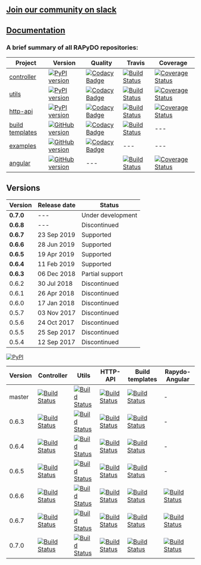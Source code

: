 ## [Join our community on slack](https://join.slack.com/t/rapydo/shared_invite/enQtNDA4OTExMjYwMDg3LWE3YWQ0OGM2MmFiODc0ZDdiYjdjZGU3NjJkNGQ5MTM3MWY2NjA5NmVkNTMzNDcyOWQ2NzMxMzRiY2EyODJkMjM)

## [Documentation](https://rapydo.github.io/docs/)

### A brief summary of all RAPyDO repositories:

| Project | Version | Quality | Travis | Coverage |
| --- | --- | --- | --- | --- |
| [controller](https://github.com/rapydo/do) | [![PyPI version](https://badge.fury.io/py/rapydo-controller.svg)](https://badge.fury.io/py/rapydo-controller) | [![Codacy Badge](https://api.codacy.com/project/badge/Grade/9e552a06046d479db90623d7af44044b)](https://app.codacy.com/app/rapydo/do?utm_source=github.com&utm_medium=referral&utm_content=rapydo/do&utm_campaign=Badge_Grade_Dashboard) | [![Build Status](https://travis-ci.org/rapydo/do.svg?branch=master)](https://travis-ci.org/rapydo/do) | [![Coverage Status](https://coveralls.io/repos/github/rapydo/do/badge.svg?branch=master)](https://coveralls.io/github/rapydo/do?branch=master) |
| [utils](https://github.com/rapydo/utils) | [![PyPI version](https://badge.fury.io/py/rapydo-utils.svg)](https://badge.fury.io/py/rapydo-utils) | [![Codacy Badge](https://api.codacy.com/project/badge/Grade/392ea6bce27c453bbc3777410a63ac76)](https://app.codacy.com/app/rapydo/utils?utm_source=github.com&utm_medium=referral&utm_content=rapydo/utils&utm_campaign=Badge_Grade_Dashboard) | [![Build Status](https://travis-ci.org/rapydo/utils.svg)](https://travis-ci.org/rapydo/utils) | [![Coverage Status](https://coveralls.io/repos/github/rapydo/utils/badge.svg?branch=master)](https://coveralls.io/github/rapydo/utils?branch=master) |
| [http-api](https://github.com/rapydo/http-api) | [![PyPI version](https://badge.fury.io/py/rapydo-http.svg)](https://badge.fury.io/py/rapydo-http) | [![Codacy Badge](https://api.codacy.com/project/badge/Grade/00cb49bbc1054098bba712231ebcefee)](https://app.codacy.com/app/rapydo/http-api?utm_source=github.com&utm_medium=referral&utm_content=rapydo/http-api&utm_campaign=Badge_Grade_Dashboard) | [![Build Status](https://travis-ci.org/rapydo/http-api.svg?branch=master)](https://travis-ci.org/rapydo/http-api) | [![Coverage Status](https://coveralls.io/repos/github/rapydo/http-api/badge.svg?branch=master)](https://coveralls.io/github/rapydo/http-api?branch=master) | [read](https://rapydo.github.io/http-api/) |
| [build templates](https://github.com/rapydo/build-templates) | [![GitHub version](https://img.shields.io/github/tag/rapydo/build-templates.svg)](https://github.com/rapydo/build-templates/releases) | [![Codacy Badge](https://api.codacy.com/project/badge/Grade/fd7b137c51da4bec85657ab2f60a7485)](https://app.codacy.com/app/rapydo/build-templates?utm_source=github.com&utm_medium=referral&utm_content=rapydo/build-templates&utm_campaign=Badge_Grade_Dashboard) | [![Build Status](https://travis-ci.org/rapydo/build-templates.svg?branch=master)](https://travis-ci.org/rapydo/build-templates) | --- |
| [examples](https://github.com/rapydo/tests) | [![GitHub version](https://img.shields.io/github/tag/rapydo/tests.svg)](https://github.com/rapydo/tests/releases) | [![Codacy Badge](https://api.codacy.com/project/badge/Grade/3fe7e2b8ea644912ac981e38b7afcd6a)](https://app.codacy.com/app/rapydo/tests?utm_source=github.com&utm_medium=referral&utm_content=rapydo/tests&utm_campaign=Badge_Grade_Dashboard) | --- | --- |
| [angular](https://github.com/rapydo/rapydo-angular) | [![GitHub version](https://img.shields.io/github/tag/rapydo/rapydo-angular.svg)](https://github.com/rapydo/rapydo-angular/releases) | --- | [![Build Status](https://travis-ci.org/rapydo/rapydo-angular.svg)](https://travis-ci.org/rapydo/rapydo-angular) | [![Coverage Status](https://coveralls.io/repos/github/rapydo/rapydo-angular/badge.svg)](https://coveralls.io/github/rapydo/rapydo-angular) |


## Versions

| Version | Release date | Status |
| --- | --- | --- |
| **0.7.0** | --- | Under development |
| **0.6.8** | --- | Discontinued |
| **0.6.7** | 23 Sep 2019 | Supported |
| **0.6.6** | 28 Jun 2019 | Supported |
| **0.6.5** | 19 Apr 2019 | Supported |
| **0.6.4** | 11 Feb 2019 | Supported |
| **0.6.3** | 06 Dec 2018 | Partial support |
| 0.6.2 | 30 Jul 2018 | Discontinued |
| 0.6.1 | 26 Apr 2018 | Discontinued |
| 0.6.0 | 17 Jan 2018 | Discontinued |
| 0.5.7 | 03 Nov 2017 | Discontinued |
| 0.5.6 | 24 Oct 2017 | Discontinued |
| 0.5.5 | 25 Sep 2017 | Discontinued |
| 0.5.4 | 12 Sep 2017 | Discontinued |

[![PyPI](https://img.shields.io/pypi/l/rapydo-utils.svg)](https://github.com/rapydo/core/blob/master/LICENSE)

| Version | Controller | Utils | HTTP-API | Build templates | Rapydo-Angular |
| --- | --- | --- | --- | --- | --- |
| master | [![Build Status](https://travis-ci.org/rapydo/do.svg?branch=master)](https://travis-ci.org/rapydo/do?branch=master) | [![Build Status](https://travis-ci.org/rapydo/utils.svg?branch=master)](https://travis-ci.org/rapydo/utils?branch=master) | [![Build Status](https://travis-ci.org/rapydo/http-api.svg?branch=master)](https://travis-ci.org/rapydo/http-api?branchmaster) | [![Build Status](https://travis-ci.org/rapydo/build-templates.svg?branch=master)](https://travis-ci.org/rapydo/build-templates?branch=master) | - |
| 0.6.3 | [![Build Status](https://travis-ci.org/rapydo/do.svg?branch=0.6.3)](https://travis-ci.org/rapydo/do?branch=0.6.3) | [![Build Status](https://travis-ci.org/rapydo/utils.svg?branch=0.6.3)](https://travis-ci.org/rapydo/utils?branch=0.6.3) | [![Build Status](https://travis-ci.org/rapydo/http-api.svg?branch=0.6.3)](https://travis-ci.org/rapydo/http-api?branch=0.6.3) | [![Build Status](https://travis-ci.org/rapydo/build-templates.svg?branch=0.6.3)](https://travis-ci.org/rapydo/build-templates?branch=0.6.3) | - |
| 0.6.4 | [![Build Status](https://travis-ci.org/rapydo/do.svg?branch=0.6.4)](https://travis-ci.org/rapydo/do?branch=0.6.4) | [![Build Status](https://travis-ci.org/rapydo/utils.svg?branch=0.6.4)](https://travis-ci.org/rapydo/utils?branch=0.6.4) | [![Build Status](https://travis-ci.org/rapydo/http-api.svg?branch=0.6.4)](https://travis-ci.org/rapydo/http-api?branch=0.6.4) | [![Build Status](https://travis-ci.org/rapydo/build-templates.svg?branch=0.6.4)](https://travis-ci.org/rapydo/build-templates?branch=0.6.4) |- |
| 0.6.5 | [![Build Status](https://travis-ci.org/rapydo/do.svg?branch=0.6.5)](https://travis-ci.org/rapydo/do?branch=0.6.5) | [![Build Status](https://travis-ci.org/rapydo/utils.svg?branch=0.6.5)](https://travis-ci.org/rapydo/utils?branch=0.6.5) | [![Build Status](https://travis-ci.org/rapydo/http-api.svg?branch=0.6.5)](https://travis-ci.org/rapydo/http-api?branch=0.6.5) | [![Build Status](https://travis-ci.org/rapydo/build-templates.svg?branch=0.6.5)](https://travis-ci.org/rapydo/build-templates?branch=0.6.5) | - |
| 0.6.6 | [![Build Status](https://travis-ci.org/rapydo/do.svg?branch=0.6.6)](https://travis-ci.org/rapydo/do?branch=0.6.6) | [![Build Status](https://travis-ci.org/rapydo/utils.svg?branch=0.6.6)](https://travis-ci.org/rapydo/utils?branch=0.6.6) | [![Build Status](https://travis-ci.org/rapydo/http-api.svg?branch=0.6.6)](https://travis-ci.org/rapydo/http-api?branch=0.6.6) | [![Build Status](https://travis-ci.org/rapydo/build-templates.svg?branch=0.6.6)](https://travis-ci.org/rapydo/build-templates?branch=0.6.6) | [![Build Status](https://travis-ci.org/rapydo/rapydo-angular.svg?branch=0.6.6)](https://travis-ci.org/rapydo/rapydo-angular?branch=0.6.6) |
| 0.6.7 | [![Build Status](https://travis-ci.org/rapydo/do.svg?branch=0.6.7)](https://travis-ci.org/rapydo/do?branch=0.6.7) | [![Build Status](https://travis-ci.org/rapydo/utils.svg?branch=0.6.7)](https://travis-ci.org/rapydo/utils?branch=0.6.7) | [![Build Status](https://travis-ci.org/rapydo/http-api.svg?branch=0.6.7)](https://travis-ci.org/rapydo/http-api?branch=0.6.7) | [![Build Status](https://travis-ci.org/rapydo/build-templates.svg?branch=0.6.7)](https://travis-ci.org/rapydo/build-templates?branch=0.6.7) | [![Build Status](https://travis-ci.org/rapydo/rapydo-angular.svg?branch=0.6.7)](https://travis-ci.org/rapydo/rapydo-angular?branch=0.6.7) |
| 0.7.0 | [![Build Status](https://travis-ci.org/rapydo/do.svg?branch=0.7.0)](https://travis-ci.org/rapydo/do?branch=0.7.0) | [![Build Status](https://travis-ci.org/rapydo/utils.svg?branch=0.7.0)](https://travis-ci.org/rapydo/utils?branch=0.7.0) | [![Build Status](https://travis-ci.org/rapydo/http-api.svg?branch=0.7.0)](https://travis-ci.org/rapydo/http-api?branch=0.7.0) | [![Build Status](https://travis-ci.org/rapydo/build-templates.svg?branch=0.7.0)](https://travis-ci.org/rapydo/build-templates?branch=0.7.0) | [![Build Status](https://travis-ci.org/rapydo/rapydo-angular.svg?branch=0.7.0)](https://travis-ci.org/rapydo/rapydo-angular?branch=0.7.0) |
